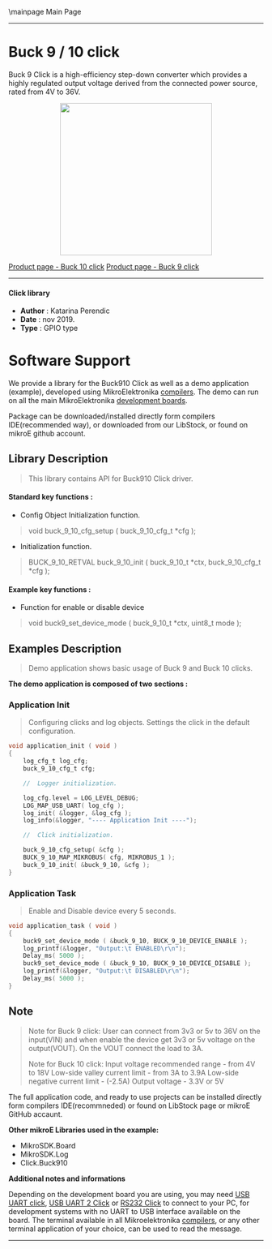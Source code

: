 \mainpage Main Page
  
---
# Buck 9 / 10 click

Buck 9 Click is a high-efficiency step-down converter which provides a highly regulated output voltage derived from the connected power source, rated from 4V to 36V.

<p align="center">
  <img src="https://download.mikroe.com/images/click_for_ide/grupe/buck910-click-group.png" height=300px>
</p>

[Product page - Buck 10 click](<https://www.mikroe.com/buck-10-click>)
[Product page - Buck 9 click](<https://www.mikroe.com/buck-9-click>)

---

#### Click library 

- **Author**        : Katarina Perendic
- **Date**          : nov 2019.
- **Type**          : GPIO type


# Software Support

We provide a library for the Buck910 Click 
as well as a demo application (example), developed using MikroElektronika 
[compilers](https://shop.mikroe.com/compilers). 
The demo can run on all the main MikroElektronika [development boards](https://shop.mikroe.com/development-boards).

Package can be downloaded/installed directly form compilers IDE(recommended way), or downloaded from our LibStock, or found on mikroE github account. 

## Library Description

> This library contains API for Buck910 Click driver.

#### Standard key functions :

- Config Object Initialization function.
> void buck_9_10_cfg_setup ( buck_9_10_cfg_t *cfg ); 
 
- Initialization function.
> BUCK_9_10_RETVAL buck_9_10_init ( buck_9_10_t *ctx, buck_9_10_cfg_t *cfg );


#### Example key functions :

- Function for enable or disable device
> void buck9_set_device_mode ( buck_9_10_t *ctx, uint8_t mode );

## Examples Description

> Demo application shows basic usage of Buck 9 and Buck 10 clicks.

**The demo application is composed of two sections :**

### Application Init 

> Configuring clicks and log objects.
> Settings the click in the default configuration.

```c
void application_init ( void )
{
    log_cfg_t log_cfg;
    buck_9_10_cfg_t cfg;

    //  Logger initialization.

    log_cfg.level = LOG_LEVEL_DEBUG;
    LOG_MAP_USB_UART( log_cfg );
    log_init( &logger, &log_cfg );
    log_info(&logger, "---- Application Init ----");

    //  Click initialization.

    buck_9_10_cfg_setup( &cfg );
    BUCK_9_10_MAP_MIKROBUS( cfg, MIKROBUS_1 );
    buck_9_10_init( &buck_9_10, &cfg );
}
```

### Application Task

> Enable and Disable device every 5 seconds.

```c
void application_task ( void )
{
    buck9_set_device_mode ( &buck_9_10, BUCK_9_10_DEVICE_ENABLE );
    log_printf(&logger, "Output:\t ENABLED\r\n");
    Delay_ms( 5000 );
    buck9_set_device_mode ( &buck_9_10, BUCK_9_10_DEVICE_DISABLE );
    log_printf(&logger, "Output:\t DISABLED\r\n");
    Delay_ms( 5000 );
}
```

## Note

> Note for Buck 9 click: 
>   User can connect from 3v3 or 5v to 36V on the input(VIN) and when 
>   enable the device get 3v3 or 5v voltage on the output(VOUT).
>   On the VOUT connect the load to 3A.
> 
> Note for Buck 10 click: 
>   Input voltage recommended range - from 4V to 18V
>   Low-side valley current limit - from 3A to 3.9A
>   Low-side negative current limit - (-2.5A)
>   Output voltage - 3.3V or 5V

The full application code, and ready to use projects can be  installed directly form compilers IDE(recommneded) or found on LibStock page or mikroE GitHub accaunt.

**Other mikroE Libraries used in the example:** 

- MikroSDK.Board
- MikroSDK.Log
- Click.Buck910

**Additional notes and informations**

Depending on the development board you are using, you may need 
[USB UART click](https://shop.mikroe.com/usb-uart-click), 
[USB UART 2 Click](https://shop.mikroe.com/usb-uart-2-click) or 
[RS232 Click](https://shop.mikroe.com/rs232-click) to connect to your PC, for 
development systems with no UART to USB interface available on the board. The 
terminal available in all Mikroelektronika 
[compilers](https://shop.mikroe.com/compilers), or any other terminal application 
of your choice, can be used to read the message.


---
